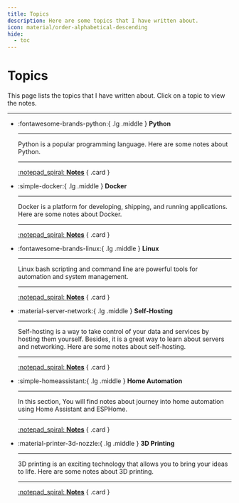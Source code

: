 ```yaml
---
title: Topics
description: Here are some topics that I have written about.
icon: material/order-alphabetical-descending
hide:
  - toc
---
```


# Topics

This page lists the topics that I have written about. Click on a topic to view the notes.

---


<div class="grid cards" markdown>

-   :fontawesome-brands-python:{ .lg .middle } __Python__

    ---

    Python is a popular programming language. Here are some notes about Python.

    ---

    [:notepad_spiral: __Notes__](python/)
    { .card }

-   :simple-docker:{ .lg .middle } __Docker__

    ---

    Docker is a platform for developing, shipping, and running applications.
    Here are some notes about Docker.

    ---

    [:notepad_spiral: __Notes__](docker/)
    { .card }

-   :fontawesome-brands-linux:{ .lg .middle } __Linux__

    ---

    Linux bash scripting and command line are powerful tools for automation and system management.

    ---

    [:notepad_spiral: __Notes__](linux/)
    { .card }

-   :material-server-network:{ .lg .middle } __Self-Hosting__

    ---

    Self-hosting is a way to take control of your data and services by hosting them yourself.
    Besides, it is a great way to learn about servers and networking.
    Here are some notes about self-hosting.

    ---

    [:notepad_spiral: __Notes__](self-hosting/)
    { .card }

-   :simple-homeassistant:{ .lg .middle } __Home Automation__

    ---

    In this section, You will find notes about journey into home automation using Home Assistant and ESPHome.

    ---

    [:notepad_spiral: __Notes__](home-automation/)
    { .card }


-   :material-printer-3d-nozzle:{ .lg .middle } __3D Printing__

    ---

    3D printing is an exciting technology that allows you to bring your ideas to life.
    Here are some notes about 3D printing.

    ---

    [:notepad_spiral: __Notes__](3d-printing/)
    { .card }
</div>